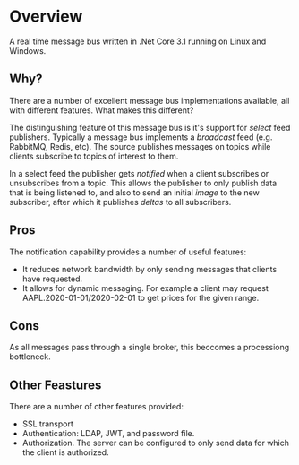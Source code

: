 # Overview

A real time message bus written in .Net Core 3.1 running on Linux and Windows.

## Why?

There are a number of excellent message bus implementations available, all
with different features. What makes this different?

The distinguishing feature of this message bus is it's support for *select* 
feed publishers. Typically a message bus implements a *broadcast* feed 
(e.g. RabbitMQ, Redis, etc). The source publishes messages on topics while
clients subscribe to topics of interest to them.

In a select feed the publisher gets *notified* when a client subscribes or
unsubscribes from a topic. This allows the publisher to only publish data
that is being listened to, and also to send an initial *image* to the new
subscriber, after which it publishes *deltas* to all subscribers.

## Pros

The notification capability provides a number of useful features:

* It reduces network bandwidth by only sending messages that clients have requested.
* It allows for dynamic messaging. For example a client may request AAPL.2020-01-01/2020-02-01
    to get prices for the given range.

## Cons

As all messages pass through a single broker, this beccomes a processiong bottleneck.

## Other Feastures

There are a number of other features provided:

* SSL transport
* Authentication: LDAP, JWT, and password file.
* Authorization. The server can be configured to only send data for which the client is authorized.
